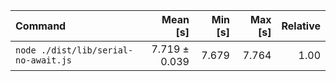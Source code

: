 | Command | Mean [s] | Min [s] | Max [s] | Relative |
|:---|---:|---:|---:|---:|
| `node ./dist/lib/serial-no-await.js` | 7.719 ± 0.039 | 7.679 | 7.764 | 1.00 |
